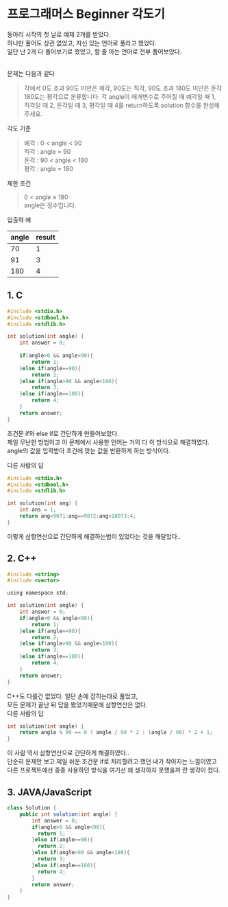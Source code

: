 # 프로그래머스 Beginner 각도기

동아리 시작의 첫 날로 예제 2개를 받았다.<br/>
하나만 풀어도 상관 없었고, 자신 있는 언어로 풀라고 했었다.<br/>
일단 난 2개 다 풀어보기로 했었고, 할 줄 아는 언어로 전부 풀어보았다.<br/>
<br/>


문제는 다음과 같다

>각에서 0도 초과 90도 미만은 예각, 90도는 직각, 90도 초과 180도 미만은 둔각 180도는 평각으로 분류합니다. 각 angle이 매개변수로 주어질 때 예각일 때 1, 직각일 때 2, 둔각일 때 3, 평각일 때 4를 return하도록 solution 함수를 완성해주세요.<br/>

각도 기준
>예각 : 0 < angle < 90<br/>
직각 : angle = 90<br/>
둔각 : 90 < angle < 180<br/>
평각 : angle = 180<br/>

제한 조건
>0 < angle ≤ 180<br/>
angle은 정수입니다.<br/>

입출력 예

|angle|result|
|---|---|
|70|1|
|91|3|
|180|4|

## 1. C
``` C
#include <stdio.h>
#include <stdbool.h>
#include <stdlib.h>

int solution(int angle) {
    int answer = 0;
    
    if(angle>0 && angle<90){
        return 1;
    }else if(angle==90){
        return 2;
    }else if(angle>90 && angle<180){
        return 3;
    }else if(angle==180){
        return 4;
    }
    return answer;
}
```

조건문 if와 else if로 간단하게 만들어보았다.<br/>
제일 무난한 방법이고 이 문제에서 사용한 언어는 거의 다 이 방식으로 해결하였다. <br/>
angle의 값을 입력받아 조건에 맞는 값을 반환하게 하는 방식이다.<br/>

다른 사람의 답
``` C
#include <stdio.h>
#include <stdbool.h>
#include <stdlib.h>

int solution(int ang) {
    int ans = 1;    
    return ang<90?1:ang==90?2:ang<180?3:4;
}
``` 
이렇게 삼항연산으로 간단하게 해결하는법이 있었다는 것을 깨달았다..<br/>


## 2. C++
``` C
#include <string>
#include <vector>

using namespace std;

int solution(int angle) {
    int answer = 0;
    if(angle>0 && angle<90){
        return 1;
    }else if(angle==90){
        return 2;
    }else if(angle>90 && angle<180){
        return 3;
    }else if(angle==180){
        return 4;
    }
    return answer;
}

``` 

C++도 다를건 없었다. 일단 손에 잡히는대로 풀었고,<br/>모든 문제가 끝난 뒤 답을 봤었기때문에 삼항연산은 없다.
<br/>
다른 사람의 답<br/>
``` C
int solution(int angle) {
    return angle % 90 == 0 ? angle / 90 * 2 : (angle / 90) * 2 + 1; 
}
``` 
이 사람 역시 삼항연산으로 간단하게 해결하였다..<br/>
단순히 문제만 보고 제일 쉬운 조건문 if로 처리할려고 했던 내가 작아지는 느낌이였고 다른 프로젝트에선 종종 사용하던 방식을 여기선 왜 생각하지 못했을까 란 생각이 컸다.

## 3. JAVA/JavaScript
``` JAVA
class Solution {
    public int solution(int angle) {
        int answer = 0;
        if(angle>0 && angle<90){
          return 1;
        }else if(angle==90){
          return 2;
        }else if(angle>90 && angle<180){
          return 3;
        }else if(angle==180){
          return 4;
        }
        return answer;
    }
}
``` 
